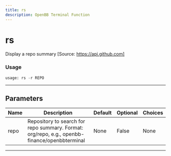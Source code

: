 ```yaml
---
title: rs
description: OpenBB Terminal Function
---
```


# rs

Display a repo summary [Source: https://api.github.com]

### Usage 
```python
usage: rs -r REPO
```
---
## Parameters

| Name | Description | Default | Optional | Choices |
| ---- | ----------- | ------- | -------- | ------- |
| repo | Repository to search for repo summary. Format: org/repo, e.g., openbb-finance/openbbterminal | None | False | None |
---
